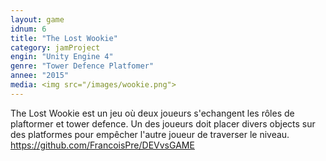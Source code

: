 ```yaml
---
layout:	game
idnum: 6
title: "The Lost Wookie"
category: jamProject
engin: "Unity Engine 4"
genre: "Tower Defence Platfomer"
annee: "2015"
media: <img src="/images/wookie.png">
---
```

<div>
	<p>
		The Lost Wookie est un jeu où deux joueurs s'echangent les rôles de plaftormer et tower defence. Un des joueurs doit placer divers objects sur des platformes pour empêcher l'autre joueur de traverser le niveau.
		<a href="https://github.com/FrancoisPre/DEVvsGAME">https://github.com/FrancoisPre/DEVvsGAME</a>
	</p>
</div>
